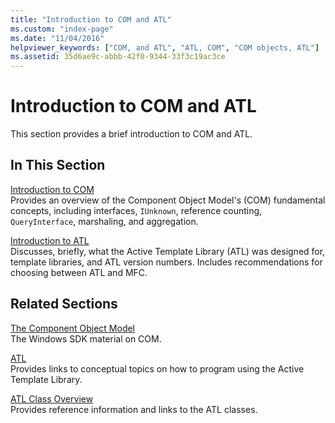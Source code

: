 ```yaml
---
title: "Introduction to COM and ATL"
ms.custom: "index-page"
ms.date: "11/04/2016"
helpviewer_keywords: ["COM, and ATL", "ATL, COM", "COM objects, ATL"]
ms.assetid: 35d6ae9c-abbb-42f0-9344-33f3c19ac3ce
---
```

# Introduction to COM and ATL

This section provides a brief introduction to COM and ATL.

## In This Section

[Introduction to COM](../atl/introduction-to-com.md)<br/>
Provides an overview of the Component Object Model's (COM) fundamental concepts, including interfaces, `IUnknown`, reference counting, `QueryInterface`, marshaling, and aggregation.

[Introduction to ATL](../atl/introduction-to-atl.md)<br/>
Discusses, briefly, what the Active Template Library (ATL) was designed for, template libraries, and ATL version numbers. Includes recommendations for choosing between ATL and MFC.

## Related Sections

[The Component Object Model](/windows/desktop/com/the-component-object-model)<br/>
The Windows SDK material on COM.

[ATL](../atl/active-template-library-atl-concepts.md)<br/>
Provides links to conceptual topics on how to program using the Active Template Library.

[ATL Class Overview](../atl/atl-class-overview.md)<br/>
Provides reference information and links to the ATL classes.
